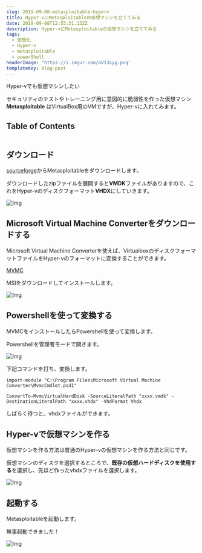 ```yaml
---
slug: 2019-09-08-metasploitable-hyperv
title: Hyper-vにMetasploitableの仮想マシンを立ててみる
date: 2019-09-08T12:55:31.132Z
description: Hyper-vにMetasploitableの仮想マシンを立ててみる
tags:
  - 仮想化
  - Hyper-v
  - metasploitable
  - powerShell
headerImage: 'https://i.imgur.com/oV13syg.png'
templateKey: blog-post
---
```

Hyper-vでも仮想マシンしたい

セキュリティのテストやトレーニング用に意図的に脆弱性を作った仮想マシン **Metasploitable** はVirtualBox用のVMですが、Hyper-vに入れてみます。

## Table of Contents

```toc

```

## ダウンロード

[sourceforge](https://sourceforge.net/projects/metasploitable/)からMetasploitableをダウンロードします。

ダウンロードしたzipファイルを展開すると**VMDK**ファイルがありますので、これをHyper-vのディスクフォーマット**VHDX**にしていきます。

![Img](https://i.imgur.com/Hx7m0bS.png)

## Microsoft Virtual Machine Converterをダウンロードする

Microsoft Virtual Machine Converterを使えば、VirtualboxのディスクフォーマットファイルをHyper-vのフォーマットに変換することができます。

[MVMC](https://www.microsoft.com/en-us/download/details.aspx?id=42497)

MSIをダウンロードしてインストールします。

![Img](https://i.imgur.com/qi0xtKd.png)


## Powershellを使って変換する

MVMCをインストールしたらPowershellを使って変換します。

Powershellを管理者モードで開きます。

![Img](https://i.imgur.com/EIowtzV.png)

下記コマンドを打ち、変換します。

```powershell{numberLines: 1}
import-module "C:\Program Files\Microsoft Virtual Machine Converter\MvmcCmdlet.psd1"
 
ConvertTo-MvmcVirtualHardDisk -SourceLiteralPath "xxxx.vmdk" -DestinationLiteralPath "xxxx.vhdx" -VhdFormat Vhdx
```

しばらく待つと、vhdxファイルができます。

## Hyper-vで仮想マシンを作る

仮想マシンを作る方法は普通のHyper-vの仮想マシンを作る方法と同じです。

仮想マシンのディスクを選択するところで、**既存の仮想ハードディスクを使用する**を選択し、先ほど作ったvhdxファイルを選択します。

![Img](https://i.imgur.com/n7h7LsX.png)

## 起動する

Metasploitableを起動します。

無事起動できました！

![Img](https://i.imgur.com/oV13syg.png)
